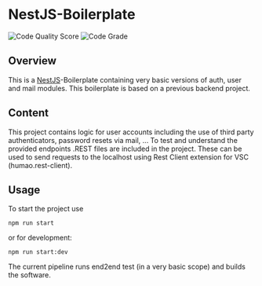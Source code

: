# NestJS-Boilerplate
![Code Quality Score](https://www.code-inspector.com/project/29441/score/svg)
![Code Grade](https://www.code-inspector.com/project/29441/status/svg)

## Overview
This is a [NestJS](https://nestjs.com/)-Boilerplate containing very basic versions of auth, user and mail modules. This boilerplate is based on a previous backend project.
## Content
This project contains logic for user accounts including the use of third party authenticators, password resets via mail, ...
To test and understand the provided endpoints .REST files are included in the project. These can be used to send requests to the localhost using Rest Client extension for VSC (humao.rest-client).
## Usage
To start the project use 

    npm run start
or for development:

    npm run start:dev
The current pipeline runs end2end test (in a very basic scope) and builds the software.
